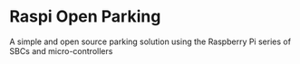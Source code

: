 # Raspi Open Parking
A simple and open source parking solution using the Raspberry Pi series of SBCs and micro-controllers

